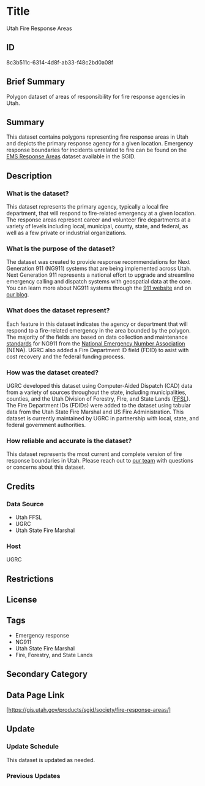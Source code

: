 # Title

Utah Fire Response Areas

## ID

8c3b511c-6314-4d8f-ab33-f48c2bd0a08f

## Brief Summary

Polygon dataset of areas of responsibility for fire response agencies in Utah.

## Summary

This dataset contains polygons representing fire response areas in Utah and depicts the primary response agency for a given location. Emergency response boundaries for incidents unrelated to fire can be found on the [EMS Response Areas](https://gis.utah.gov/products/sgid/society/emergency-medical-response-areas/) dataset available in the SGID.

## Description

### What is the dataset?

This dataset represents the primary agency, typically a local fire department, that will respond to fire-related emergency at a given location. The response areas represent career and volunteer fire departments at a variety of levels including local, municipal, county, state, and federal, as well as a few private or industrial organizations.

### What is the purpose of the dataset?

The dataset was created to provide response recommendations for Next Generation 911 (NG911) systems that are being implemented across Utah. Next Generation 911 represents a national effort to upgrade and streamline emergency calling and dispatch systems with geospatial data at the core. You can learn more about NG911 systems through the [911 website](https://www.911.gov/issues/ng911/video-benefits-of-next-generation-911/) and on [our blog](https://gis.utah.gov/blog/2017-12-28-utah-ng911-gis-database/).

### What does the dataset represent?

Each feature in this dataset indicates the agency or department that will respond to a fire-related emergency in the area bounded by the polygon. The majority of the fields are based on data collection and maintenance [standards](https://cdn.ymaws.com/www.nena.org/resource/resmgr/Standards/NENA_02-014.1_GIS_Data_Colle.pdf) for NG911 from the [National Emergency Number Association](https://www.nena.org/) (NENA). UGRC also added a Fire Department ID field (FDID) to asist with cost recovery and the federal funding process.

### How was the dataset created?

UGRC developed this dataset using Computer-Aided Dispatch (CAD) data from a variety of sources throughout the state, including municipalities, counties, and the Utah Division of Forestry, FIre, and State Lands ([FFSL](https://ffsl.utah.gov/)). The Fire Department IDs (FDIDs) were added to the dataset using tabular data from the Utah State Fire Marshal and US Fire Administration. This dataset is currently maintained by UGRC in partnership with local, state, and federal government authorities.

### How reliable and accurate is the dataset?

This dataset represents the most current and complete version of fire response boundaries in Utah.  Please reach out to [our team](https://gis.utah.gov/contact/) with questions or concerns about this dataset.

## Credits

### Data Source

- Utah FFSL
- UGRC
- Utah State Fire Marshal

### Host

UGRC

## Restrictions

## License

## Tags

- Emergency response
- NG911
- Utah State Fire Marshal
- Fire, Forestry, and State Lands

## Secondary Category

## Data Page Link

[https://gis.utah.gov/products/sgid/society/fire-response-areas/]

## Update

### Update Schedule

This dataset is updated as needed.

### Previous Updates
